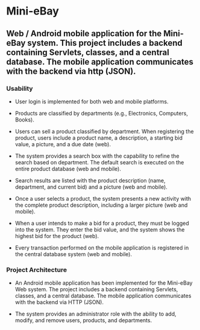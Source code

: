 # Mini-eBay

## Web / Android mobile application for the Mini-eBay system. This project includes a backend containing Servlets, classes, and a central database. The mobile application communicates with the backend via http (JSON).

### Usability
* User login is implemented for both web and mobile platforms.

* Products are classified by departments (e.g., Electronics, Computers, Books).

* Users can sell a product classified by department. When registering the product, users include a product name, a description, a starting bid value, a picture, and a due date (web).

* The system provides a search box with the capability to refine the search based on department. The default search is executed on the entire product database (web and mobile).

* Search results are listed with the product description (name, department, and current bid) and a picture (web and mobile).

* Once a user selects a product, the system presents a new activity with the complete product description, including a larger picture (web and mobile).

* When a user intends to make a bid for a product, they must be logged into the system. They enter the bid value, and the system shows the highest bid for the product (web).

* Every transaction performed on the mobile application is registered in the central database system (web and mobile).
 
### Project Architecture
* An Android mobile application has been implemented for the Mini-eBay Web system. The project includes a backend containing Servlets, classes, and a central database. The mobile application communicates with the backend via HTTP (JSON).

* The system provides an administrator role with the ability to add, modify, and remove users, products, and departments.
